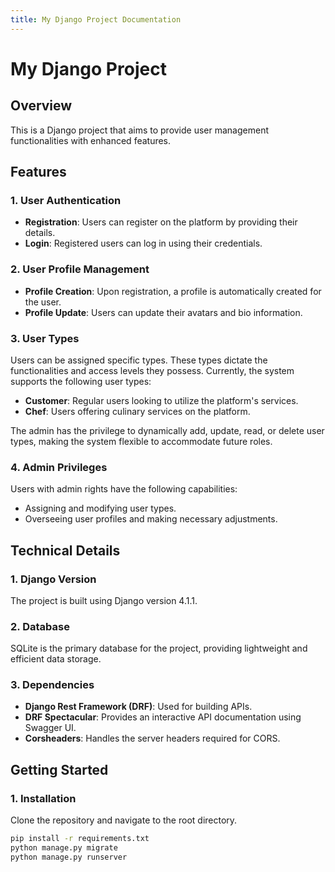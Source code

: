 ```yaml
---
title: My Django Project Documentation
---
```


# My Django Project

## Overview

This is a Django project that aims to provide user management functionalities with enhanced features.

## Features

### 1. **User Authentication**

- **Registration**: Users can register on the platform by providing their details.
- **Login**: Registered users can log in using their credentials.

### 2. **User Profile Management**

- **Profile Creation**: Upon registration, a profile is automatically created for the user.
- **Profile Update**: Users can update their avatars and bio information.

### 3. **User Types**

Users can be assigned specific types. These types dictate the functionalities and access levels they possess. Currently, the system supports the following user types:

- **Customer**: Regular users looking to utilize the platform's services.
- **Chef**: Users offering culinary services on the platform.

The admin has the privilege to dynamically add, update, read, or delete user types, making the system flexible to accommodate future roles.

### 4. **Admin Privileges**

Users with admin rights have the following capabilities:

- Assigning and modifying user types.
- Overseeing user profiles and making necessary adjustments.

## Technical Details

### 1. **Django Version**

The project is built using Django version 4.1.1.

### 2. **Database**

SQLite is the primary database for the project, providing lightweight and efficient data storage.

### 3. **Dependencies**

- **Django Rest Framework (DRF)**: Used for building APIs.
- **DRF Spectacular**: Provides an interactive API documentation using Swagger UI.
- **Corsheaders**: Handles the server headers required for CORS.

## Getting Started

### 1. **Installation**

Clone the repository and navigate to the root directory.

```bash
pip install -r requirements.txt
python manage.py migrate
python manage.py runserver

